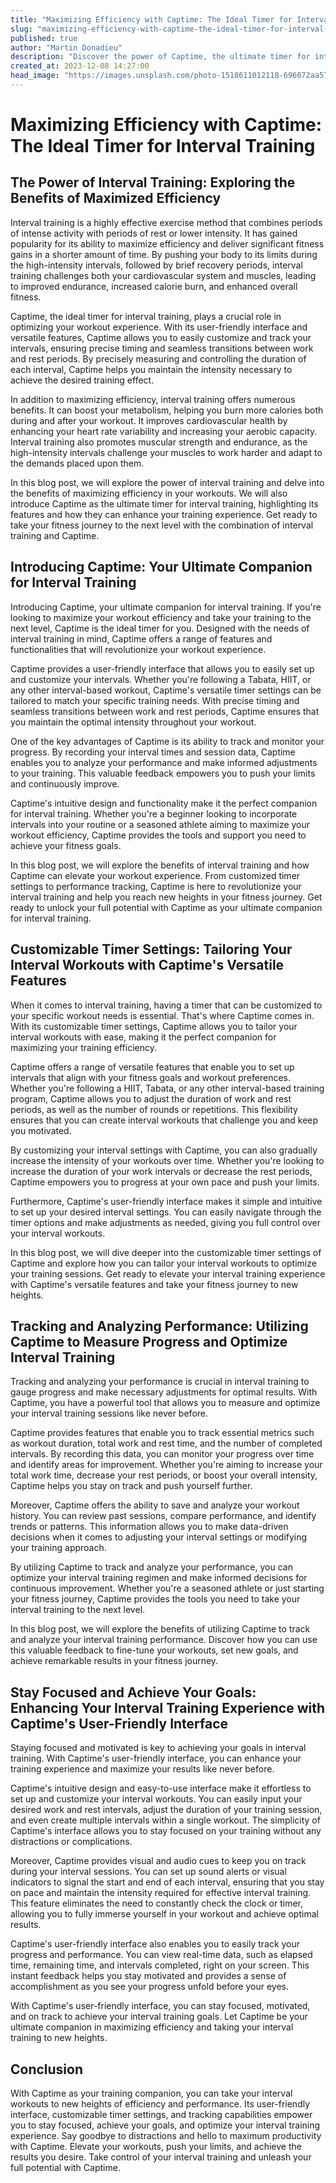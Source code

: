 ```yaml
---
title: "Maximizing Efficiency with Captime: The Ideal Timer for Interval Training"
slug: "maximizing-efficiency-with-captime-the-ideal-timer-for-interval-training"
published: true
author: "Martin Donadieu"
description: "Discover the power of Captime, the ultimate timer for interval training. Customize, track, and maximize your efficiency with a user-friendly interface. Elevate your workouts and achieve your fitness goals with Captime."
created_at: 2023-12-08 14:27:00
head_image: "https://images.unsplash.com/photo-1518611012118-696072aa579a?ixlib=rb-4.0.3&q=85&fm=jpg&crop=entropy&cs=srgb&w=1200"
---
```


# Maximizing Efficiency with Captime: The Ideal Timer for Interval Training

## The Power of Interval Training: Exploring the Benefits of Maximized Efficiency

Interval training is a highly effective exercise method that combines periods of intense activity with periods of rest or lower intensity. It has gained popularity for its ability to maximize efficiency and deliver significant fitness gains in a shorter amount of time. By pushing your body to its limits during the high-intensity intervals, followed by brief recovery periods, interval training challenges both your cardiovascular system and muscles, leading to improved endurance, increased calorie burn, and enhanced overall fitness.

Captime, the ideal timer for interval training, plays a crucial role in optimizing your workout experience. With its user-friendly interface and versatile features, Captime allows you to easily customize and track your intervals, ensuring precise timing and seamless transitions between work and rest periods. By precisely measuring and controlling the duration of each interval, Captime helps you maintain the intensity necessary to achieve the desired training effect.

In addition to maximizing efficiency, interval training offers numerous benefits. It can boost your metabolism, helping you burn more calories both during and after your workout. It improves cardiovascular health by enhancing your heart rate variability and increasing your aerobic capacity. Interval training also promotes muscular strength and endurance, as the high-intensity intervals challenge your muscles to work harder and adapt to the demands placed upon them.

In this blog post, we will explore the power of interval training and delve into the benefits of maximizing efficiency in your workouts. We will also introduce Captime as the ultimate timer for interval training, highlighting its features and how they can enhance your training experience. Get ready to take your fitness journey to the next level with the combination of interval training and Captime.

## Introducing Captime: Your Ultimate Companion for Interval Training

Introducing Captime, your ultimate companion for interval training. If you're looking to maximize your workout efficiency and take your training to the next level, Captime is the ideal timer for you. Designed with the needs of interval training in mind, Captime offers a range of features and functionalities that will revolutionize your workout experience.

Captime provides a user-friendly interface that allows you to easily set up and customize your intervals. Whether you're following a Tabata, HIIT, or any other interval-based workout, Captime's versatile timer settings can be tailored to match your specific training needs. With precise timing and seamless transitions between work and rest periods, Captime ensures that you maintain the optimal intensity throughout your workout.

One of the key advantages of Captime is its ability to track and monitor your progress. By recording your interval times and session data, Captime enables you to analyze your performance and make informed adjustments to your training. This valuable feedback empowers you to push your limits and continuously improve.

Captime's intuitive design and functionality make it the perfect companion for interval training. Whether you're a beginner looking to incorporate intervals into your routine or a seasoned athlete aiming to maximize your workout efficiency, Captime provides the tools and support you need to achieve your fitness goals.

In this blog post, we will explore the benefits of interval training and how Captime can elevate your workout experience. From customized timer settings to performance tracking, Captime is here to revolutionize your interval training and help you reach new heights in your fitness journey. Get ready to unlock your full potential with Captime as your ultimate companion for interval training.

## Customizable Timer Settings: Tailoring Your Interval Workouts with Captime's Versatile Features

When it comes to interval training, having a timer that can be customized to your specific workout needs is essential. That's where Captime comes in. With its customizable timer settings, Captime allows you to tailor your interval workouts with ease, making it the perfect companion for maximizing your training efficiency.

Captime offers a range of versatile features that enable you to set up intervals that align with your fitness goals and workout preferences. Whether you're following a HIIT, Tabata, or any other interval-based training program, Captime allows you to adjust the duration of work and rest periods, as well as the number of rounds or repetitions. This flexibility ensures that you can create interval workouts that challenge you and keep you motivated.

By customizing your interval settings with Captime, you can also gradually increase the intensity of your workouts over time. Whether you're looking to increase the duration of your work intervals or decrease the rest periods, Captime empowers you to progress at your own pace and push your limits.

Furthermore, Captime's user-friendly interface makes it simple and intuitive to set up your desired interval settings. You can easily navigate through the timer options and make adjustments as needed, giving you full control over your interval workouts.

In this blog post, we will dive deeper into the customizable timer settings of Captime and explore how you can tailor your interval workouts to optimize your training sessions. Get ready to elevate your interval training experience with Captime's versatile features and take your fitness journey to new heights.

## Tracking and Analyzing Performance: Utilizing Captime to Measure Progress and Optimize Interval Training

Tracking and analyzing your performance is crucial in interval training to gauge progress and make necessary adjustments for optimal results. With Captime, you have a powerful tool that allows you to measure and optimize your interval training sessions like never before.

Captime provides features that enable you to track essential metrics such as workout duration, total work and rest time, and the number of completed intervals. By recording this data, you can monitor your progress over time and identify areas for improvement. Whether you're aiming to increase your total work time, decrease your rest periods, or boost your overall intensity, Captime helps you stay on track and push yourself further.

Moreover, Captime offers the ability to save and analyze your workout history. You can review past sessions, compare performance, and identify trends or patterns. This information allows you to make data-driven decisions when it comes to adjusting your interval settings or modifying your training approach.

By utilizing Captime to track and analyze your performance, you can optimize your interval training regimen and make informed decisions for continuous improvement. Whether you're a seasoned athlete or just starting your fitness journey, Captime provides the tools you need to take your interval training to the next level.

In this blog post, we will explore the benefits of utilizing Captime to track and analyze your interval training performance. Discover how you can use this valuable feedback to fine-tune your workouts, set new goals, and achieve remarkable results in your fitness journey.

## Stay Focused and Achieve Your Goals: Enhancing Your Interval Training Experience with Captime's User-Friendly Interface

Staying focused and motivated is key to achieving your goals in interval training. With Captime's user-friendly interface, you can enhance your training experience and maximize your results like never before.

Captime's intuitive design and easy-to-use interface make it effortless to set up and customize your interval workouts. You can easily input your desired work and rest intervals, adjust the duration of your training session, and even create multiple intervals within a single workout. The simplicity of Captime's interface allows you to stay focused on your training without any distractions or complications.

Moreover, Captime provides visual and audio cues to keep you on track during your interval sessions. You can set up sound alerts or visual indicators to signal the start and end of each interval, ensuring that you stay on pace and maintain the intensity required for effective interval training. This feature eliminates the need to constantly check the clock or timer, allowing you to fully immerse yourself in your workout and achieve optimal results.

Captime's user-friendly interface also enables you to easily track your progress and performance. You can view real-time data, such as elapsed time, remaining time, and intervals completed, right on your screen. This instant feedback helps you stay motivated and provides a sense of accomplishment as you see your progress unfold before your eyes.

With Captime's user-friendly interface, you can stay focused, motivated, and on track to achieve your interval training goals. Let Captime be your ultimate companion in maximizing efficiency and taking your interval training to new heights.

## Conclusion

With Captime as your training companion, you can take your interval workouts to new heights of efficiency and performance. Its user-friendly interface, customizable timer settings, and tracking capabilities empower you to stay focused, achieve your goals, and optimize your interval training experience. Say goodbye to distractions and hello to maximum productivity with Captime. Elevate your workouts, push your limits, and achieve the results you desire. Take control of your interval training and unleash your full potential with Captime.